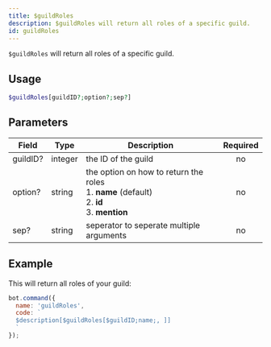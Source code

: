 ```yaml
---
title: $guildRoles 
description: $guildRoles will return all roles of a specific guild.
id: guildRoles
---
```


`$guildRoles` will return all roles of a specific guild.

## Usage

```php
$guildRoles[guildID?;option?;sep?]
```

## Parameters 


| Field    | Type    | Description                                        | Required  |
|----------|---------|----------------------------------------------------| :-------: |
| guildID? | integer | the ID of the guild                                | no       |
| option?  | string  | the option on how to return the roles <br /> 1. **name** (default) <br /> 2. **id** <br /> 3. **mention**        | no       |
| sep?     | string  | seperator to seperate multiple arguments                    | no       |


## Example

This will return all roles of your guild:

```javascript
bot.command({
  name: 'guildRoles',
  code: `
  $description[$guildRoles[$guildID;name;, ]]
  `
});
```

